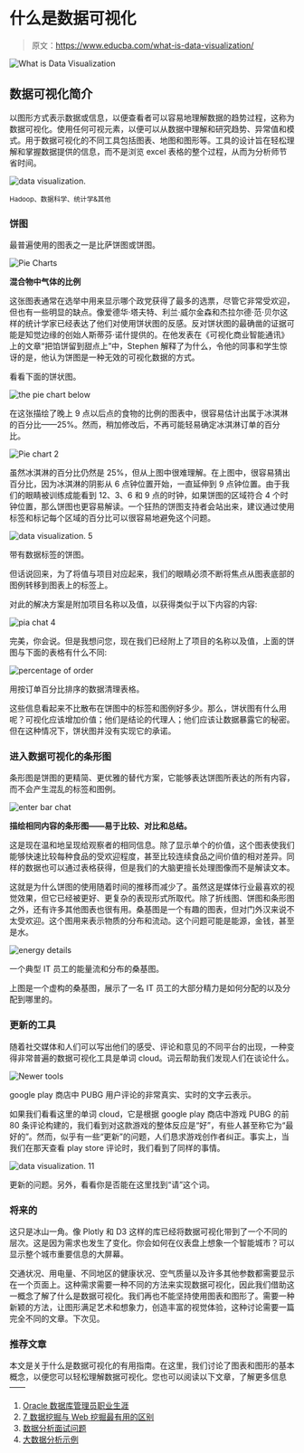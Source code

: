 # 什么是数据可视化

> 原文：<https://www.educba.com/what-is-data-visualization/>

![What is Data Visualization](img/fe8689ef333487429fc082213cd99522.png)



## 数据可视化简介

以图形方式表示数据或信息，以便查看者可以容易地理解数据的趋势过程，这称为数据可视化。使用任何可视元素，以便可以从数据中理解和研究趋势、异常值和模式。用于数据可视化的不同工具包括图表、地图和图形等。工具的设计旨在轻松理解和掌握数据提供的信息，而不是浏览 excel 表格的整个过程，从而为分析师节省时间。

![data visualization. ](img/5a7748bb4a67cb2abc0fdd9c5c41aa2b.png)



<small>Hadoop、数据科学、统计学&其他</small>

### 饼图

最普遍使用的图表之一是比萨饼图或饼图。

![Pie Charts](img/09ecdea2172a8963bd6617e95c95fb44.png)



**混合物中气体的比例**

这张图表通常在选举中用来显示哪个政党获得了最多的选票，尽管它非常受欢迎，但也有一些明显的缺点。像爱德华·塔夫特、利兰·威尔金森和杰拉尔德·范·贝尔这样的统计学家已经表达了他们对使用饼状图的反感。反对饼状图的最确凿的证据可能是知觉边缘的创始人斯蒂芬·诺什提供的。在他发表在《可视化商业智能通讯》上的文章“把馅饼留到甜点上”中，Stephen 解释了为什么，令他的同事和学生惊讶的是，他认为饼图是一种无效的可视化数据的方式。

看看下面的饼状图。

![ the pie chart below](img/cbe7830f561e753e6b7dfb664e2f858e.png)



在这张描绘了晚上 9 点以后点的食物的比例的图表中，很容易估计出属于冰淇淋的百分比——25%。然而，稍加修改后，不再可能轻易确定冰淇淋订单的百分比。

![Pie chart 2](img/86c479660cfb6c90d345908a009d164c.png)



虽然冰淇淋的百分比仍然是 25%，但从上图中很难理解。在上图中，很容易猜出百分比，因为冰淇淋的阴影从 6 点钟位置开始，一直延伸到 9 点钟位置。由于我们的眼睛被训练成能看到 12、3、6 和 9 点的时钟，如果饼图的区域符合 4 个时钟位置，那么饼图也更容易解读。一个狂热的饼图支持者会站出来，建议通过使用标签和标记每个区域的百分比可以很容易地避免这个问题。

![data visualization. 5](img/4b49d905cfe4b275ca8a8701f598c746.png)



带有数据标签的饼图。

但话说回来，为了将值与项目对应起来，我们的眼睛必须不断将焦点从图表底部的图例转移到图表上的标签上。

对此的解决方案是附加项目名称以及值，以获得类似于以下内容的内容:

![pia chat 4](img/ee8b07a8368790b24403be9c4fe627f0.png)



完美，你会说。但是我想问您，现在我们已经附上了项目的名称以及值，上面的饼图与下面的表格有什么不同:

![percentage of order](img/5a1e7754a871c0f95146fcd99dfa3188.png)



用按订单百分比排序的数据清理表格。

这些信息看起来不比散布在饼图中的标签和图例好多少。那么，饼状图有什么用呢？可视化应该增加价值；他们是结论的代理人；他们应该让数据暴露它的秘密。但在这种情况下，饼状图并没有实现它的承诺。

### 进入数据可视化的条形图

条形图是饼图的更精简、更优雅的替代方案，它能够表达饼图所表达的所有内容，而不会产生混乱的标签和图例。

![enter bar chat](img/a48eb18c563ace47ba5ef498f6b53462.png)



**描绘相同内容的条形图——易于比较、对比和总结。**

这是现在温和地呈现给观察者的相同信息。除了显示单个的价值，这个图表使我们能够快速比较每种食品的受欢迎程度，甚至比较连续食品之间价值的相对差异。同样的数据也可以通过表格获得，但是我们的大脑更擅长处理图像而不是解读文本。

这就是为什么饼图的使用随着时间的推移而减少了。虽然这是媒体行业最喜欢的视觉效果，但它已经被更好、更复杂的表现形式所取代。除了折线图、饼图和条形图之外，还有许多其他图表也很有用。桑基图是一个有趣的图表，但对门外汉来说不太受欢迎。这个图用来表示物质的分布和流动。这个问题可能是能源，金钱，甚至是水。

![energy details](img/5ff720076a1c0fc263079c2ac1487e06.png)



一个典型 IT 员工的能量流和分布的桑基图。

上图是一个虚构的桑基图，展示了一名 IT 员工的大部分精力是如何分配的以及分配到哪里的。

### 更新的工具

随着社交媒体和人们可以写出他们的感受、评论和意见的不同平台的出现，一种变得非常普遍的数据可视化工具是单词 cloud。词云帮助我们发现人们在谈论什么。

![Newer tools](img/767cf78d0dbcaa84e632759b836f2933.png)



google play 商店中 PUBG 用户评论的非常真实、实时的文字云表示。

如果我们看看这里的单词 cloud，它是根据 google play 商店中游戏 PUBG 的前 80 条评论构建的，我们看到对这款游戏的整体反应是“好”，有些人甚至称它为“最好的”。然而，似乎有一些“更新”的问题，人们恳求游戏创作者纠正。事实上，当我们在那天查看 play store 评论时，我们看到了同样的事情。

![data visualization. 11](img/042ec06ec1c87f9348266a5d3d16eb6b.png)



更新的问题。另外，看看你是否能在这里找到“请”这个词。

### 将来的

这只是冰山一角。像 Plotly 和 D3 这样的库已经将数据可视化带到了一个不同的层次。这是因为需求也发生了变化。你会如何在仪表盘上想象一个智能城市？可以显示整个城市重要信息的大屏幕。

交通状况、用电量、不同地区的健康状况、空气质量以及许多其他参数都需要显示在一个页面上。这种需求需要一种不同的方法来实现数据可视化，因此我们借助这一概念了解了什么是数据可视化。我们再也不能坚持使用图表和图形了。需要一种新颖的方法，让图形满足艺术和想象力，创造丰富的视觉体验，这种讨论需要一篇完全不同的文章。下次见。

### 推荐文章

本文是关于什么是数据可视化的有用指南。在这里，我们讨论了图表和图形的基本概念，以便您可以轻松理解数据可视化。您也可以阅读以下文章，了解更多信息——

1.  [Oracle 数据库管理员职业生涯](https://www.educba.com/career-in-oracle-database-administrator/)
2.  [7 数据挖掘与 Web 挖掘最有用的区别](https://www.educba.com/data-mining-vs-web-mining/)
3.  [数据分析面试问题](https://www.educba.com/data-analytics-interview-questions/)
4.  [大数据分析示例](https://www.educba.com/big-data-analytics-examples/)





